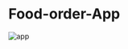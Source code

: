 # Food-order-App


![app](https://github.com/user-attachments/assets/6b538b35-f4b9-45af-a2d6-867b1ac208ea)
